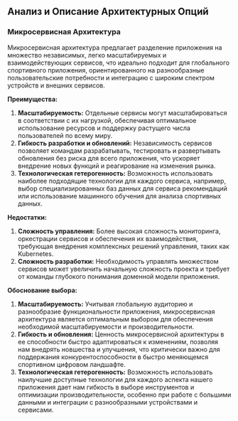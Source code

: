 ## Анализ и Описание Архитектурных Опций

### Микросервисная Архитектура

Микросервисная архитектура предлагает разделение приложения на множество независимых, легко масштабируемых и взаимодействующих сервисов, что идеально подходит для глобального спортивного приложения, ориентированного на разнообразные пользовательские потребности и интеграцию с широким спектром устройств и внешних сервисов.

**Преимущества:**
1. **Масштабируемость:** Отдельные сервисы могут масштабироваться в соответствии с их нагрузкой, обеспечивая оптимальное использование ресурсов и поддержку растущего числа пользователей по всему миру.
2. **Гибкость разработки и обновлений:** Независимость сервисов позволяет командам разрабатывать, тестировать и развертывать обновления без риска для всего приложения, что ускоряет внедрение новых функций и реагирование на изменения рынка.
3. **Технологическая гетерогенность:** Возможность использовать наиболее подходящие технологии для каждого сервиса, например, выбор специализированных баз данных для сервиса рекомендаций или использование машинного обучения для анализа спортивных данных.

**Недостатки:**
1. **Сложность управления:** Более высокая сложность мониторинга, оркестрации сервисов и обеспечения их взаимодействия, требующая внедрения комплексных решений управления, таких как Kubernetes.
2. **Сложность разработки:** Необходимость управлять множеством сервисов может увеличить начальную сложность проекта и требует от команды глубокого понимания доменной модели приложения.

**Обоснование выбора:**
1. **Масштабируемость:** Учитывая глобальную аудиторию и разнообразие функциональности приложения, микросервисная архитектура является оптимальным выбором для обеспечения необходимой масштабируемости и производительности.
2. **Гибкость и обновления:** Ценность микросервисной архитектуры в ее способности быстро адаптироваться к изменениям, позволяя нам внедрять новшества и улучшения, что критически важно для поддержания конкурентоспособности в быстро меняющемся спортивном цифровом ландшафте.
3. **Технологическая гетерогенность:** Возможность использовать наилучшие доступные технологии для каждого аспекта нашего приложения дает нам гибкость в выборе инструментов и оптимизации производительности, особенно при работе с большими данными и интеграции с разнообразными устройствами и сервисами.